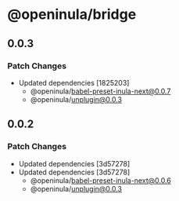 # @openinula/bridge

## 0.0.3

### Patch Changes

- Updated dependencies [1825203]
  - @openinula/babel-preset-inula-next@0.0.7
  - @openinula/unplugin@0.0.3

## 0.0.2

### Patch Changes

- Updated dependencies [3d57278]
- Updated dependencies [3d57278]
  - @openinula/babel-preset-inula-next@0.0.6
  - @openinula/unplugin@0.0.3
